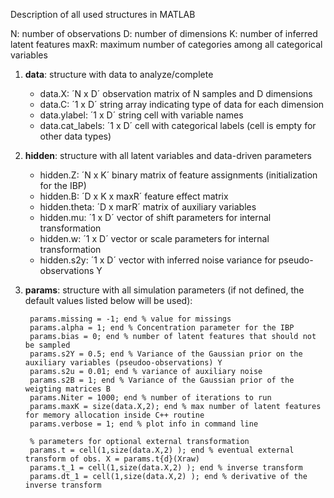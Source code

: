 Description of all used structures in MATLAB

N: number of observations
D: number of dimensions
K: number of inferred latent features
maxR: maximum number of categories among all categorical variables

1. **data**: structure with data to analyze/complete
    * data.X: ´N x D´ observation matrix of N samples and D dimensions
    * data.C: ´1 x D´ string array indicating type of data for each dimension
    * data.ylabel: ´1 x D´ string cell with variable names
    * data.cat_labels: ´1 x D´ cell with categorical labels (cell is empty for other data types)

2. **hidden**: structure with all latent variables and data-driven parameters
    * hidden.Z: ´N x K´ binary matrix of feature assignments (initialization for the IBP)
    * hidden.B: ´D x K x maxR´ feature effect matrix
    * hidden.theta: ´D x marR´ matrix of auxiliary variables
    * hidden.mu: ´1 x D´ vector of shift parameters for internal transformation
    * hidden.w: ´1 x D´ vector or scale parameters for internal transformation
    * hidden.s2y: ´1 x D´ vector with inferred noise variance for pseudo-observations Y

3. **params**: structure with all simulation parameters (if not defined, the default values listed below will be used):

        params.missing = -1; end % value for missings
        params.alpha = 1; end % Concentration parameter for the IBP
        params.bias = 0; end % number of latent features that should not be sampled
        params.s2Y = 0.5; end % Variance of the Gaussian prior on the auxiliary variables (pseudoo-observations) Y
        params.s2u = 0.01; end % variance of auxiliary noise
        params.s2B = 1; end % Variance of the Gaussian prior of the weigting matrices B
        params.Niter = 1000; end % number of iterations to run
        params.maxK = size(data.X,2); end % max number of latent features for memory allocation inside C++ routine
        params.verbose = 1; end % plot info in command line

        % parameters for optional external transformation
        params.t = cell(1,size(data.X,2) ); end % eventual external transform of obs. X = params.t{d}(Xraw)
        params.t_1 = cell(1,size(data.X,2) ); end % inverse transform
        params.dt_1 = cell(1,size(data.X,2) ); end % derivative of the inverse transform
